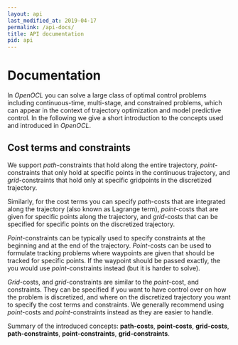 ```yaml
---
layout: api
last_modified_at: 2019-04-17
permalink: /api-docs/
title: API documentation
pid: api
---
```


# Documentation

In *OpenOCL* you can solve a large class of optimal control problems including continuous-time, multi-stage, and constrained problems, which can appear in the context of trajectory optimization and model predictive control. In the following we give a short introduction to the concepts used and introduced in *OpenOCL*.

## Cost terms and constraints

We support *path*-constraints that hold along the entire trajectory, *point*-constraints that only hold at specific points in the continuous trajectory, and *grid*-constraints that hold only at specific gridpoints in the discretized trajectory.

Similarly, for the cost terms you can specify *path*-costs that are integrated along the trajectory (also known as Lagrange term), *point*-costs that are given for specific points along the trajectory, and *grid*-costs that can be specified for specific points on the discretized trajectory. 

*Point*-constraints can be typically used to specify constraints at the beginning and at the end of the trajectory. *Point*-costs can be used to formulate tracking problems where waypoints are given that should be tracked for specific points. If the waypoint should be passed exactly, the you would use *point*-constraints instead (but it is harder to solve).

*Grid*-costs, and *grid*-constraints are similar to the *point*-cost, and constraints. They can be specified if you want to have control over on how the problem is discretized, and where on the discretized trajectory you want to specify the cost terms and constraints. We generally recommend using *point*-costs and *point*-constraints instead as they are easier to handle.

Summary of the introduced concepts: **path-costs**, **point-costs**, **grid-costs**, **path-constraints**, **point-constraints**, **grid-constraints**.

